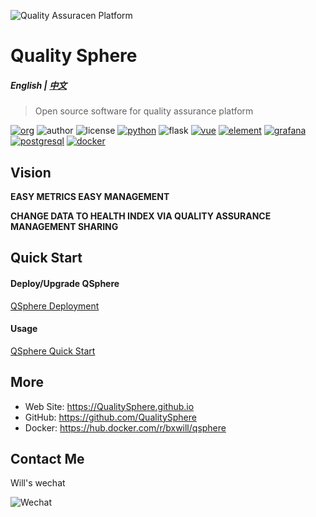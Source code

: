 ![Quality Assuracen Platform](https://qualitysphere.github.io/images/qap.png)

# Quality Sphere

##### English | [中文](README.cn.md)

> Open source software for quality assurance platform

[![org](https://img.shields.io/static/v1?style=for-the-badge&label=org&message=Truth%20%26%20Insurance%20Office&color=597ed9)](http://bx.baoxian-sz.com)
![author](https://img.shields.io/static/v1?style=for-the-badge&label=author&message=v.stone@163.com&color=blue)
![license](https://img.shields.io/github/license/QualitySphere/qsphere?style=for-the-badge)
[![python](https://img.shields.io/static/v1?style=for-the-badge&logo=python&label=Python&message=3.7&color=3776AB)](https://www.python.org)
![flask](https://img.shields.io/static/v1?style=for-the-badge&logo=Flask&label=flask&message=1.1.1&color=000000)
[![vue](https://img.shields.io/static/v1?style=for-the-badge&logo=Vue.js&label=Vue.js&message=2.6.11&color=4FC08D)](https://vuejs.org)
[![element](https://img.shields.io/static/v1?style=for-the-badge&logo=css3&label=element&message=2.13.0&color=579EF8)](https://element.eleme.cn)
[![grafana](https://img.shields.io/static/v1?style=for-the-badge&logo=Grafana&label=grafana&message=6.3.6&color=F46800)](https://grafana.com)
[![postgresql](https://img.shields.io/static/v1?style=for-the-badge&logo=PostgresQL&label=postgresql&message=10&color=336791)](https://www.postgresql.org)
[![docker](https://img.shields.io/static/v1?style=for-the-badge&logo=docker&label=docker&message=bxwill/qsphere&color=2496ED)](https://hub.docker.com/r/bxwill/qsphere)

## Vision

**EASY METRICS EASY MANAGEMENT**

**CHANGE DATA TO HEALTH INDEX VIA QUALITY ASSURANCE MANAGEMENT SHARING**

## Quick Start

#### Deploy/Upgrade QSphere

[QSphere Deployment](https://qualitysphere.github.io/deploy/)

#### Usage

[QSphere Quick Start](https://qualitysphere.github.io/usage/)

## More

- Web Site: https://QualitySphere.github.io
- GitHub: https://github.com/QualitySphere
- Docker: https://hub.docker.com/r/bxwill/qsphere

## Contact Me

Will's wechat

![Wechat](https://qualitysphere.github.io/images/will-wechat.jpeg)

